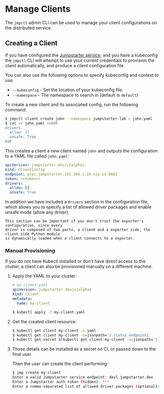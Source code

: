 # Manage Clients

The `jmpctl` admin CLI can be used to manage your client configurations
on the distributed service.

## Creating a Client

If you have configured the [Jumpstarter service](../introduction/service.md),
and you have a kubeconfig the `jmpctl` CLI will attempt to use
your current credentials to provision the client automatically, and produce
a client configuration file.

You can also use the following options to specify kubeconfig and context to use:

- `--kubeconfig` - Set the location of your kubeconfig file.
- `--namespace` - The namespace to search in (default is `default`)

To create a new client and its associated config, run the following command:

```bash
$ jmpctl client create john --namespace jumpstarter-lab > john.yaml
$ cat >> john.yaml <<EOF
drivers:
  allow: []
  unsafe: True
EOF
```

This creates a client a new client named `john` and outputs the configuration to a YAML
file called `john.yaml`:

```yaml
apiVersion: jumpstarter.dev/v1alpha1
kind: ClientConfig
endpoint: grpc.jumpstarter.192.168.1.10.nip.io:8082
token: <<token>>
drivers:
  allow: []
  unsafe: True
```

In addition we have included a `drivers` section in the configuration file, which
allows you to specify a list of allowed driver packages and enable unsafe mode (allow any driver).

```{warning}
This section can be important if you don't trust the exporter's configuration, since every
driver is composed of two parts, a cliend and a exporter side, the client side Python module
is dynamically loaded when a client connects to a exporter.
```

### Manual Provisioning

If you do not have Kubectl installed or don't have direct access to the cluster,
a client can also be provisioned manually on a different machine.

1. Apply the YAML to your cluster:

    ```yaml
    # my-client.yaml
    apiVersion: jumpstarter.dev/v1alpha1
    kind: Client
    metadata:
      name: my-client
    ```

    ```bash
    $ kubectl apply -f my-client.yaml
    ```

2. Get the created client resource:

    ```bash
    $ kubectl get client my-client -o yaml
    $ kubectl get client my-client -o=jsonpath='{.status.endpoint}'
    $ kubectl get secret $(kubectl get client my-client -o=jsonpath='{.status.credential.name}') -o=jsonpath='{.data.token}' | base64 -d
    ```

3. Those details can be installed as a secret on CI, or passed down to the final user.

    Then the user can create the client performing:

    ```bash
    $ jmp create my-client
    Enter a valid Jumpstarter service endpoint: devl.jumpstarter.dev
    Enter a Jumpstarter auth token (hidden): ***
    Enter a comma-separated list of allowed driver packages (optional):
    ```
